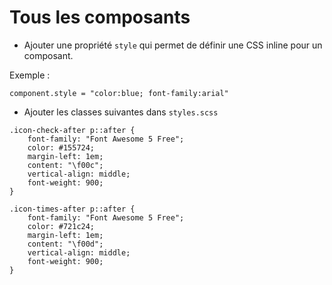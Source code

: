 # Tous les composants


* Ajouter une propriété `style` qui permet de définir une CSS inline pour un composant.

Exemple :
~~~
component.style = "color:blue; font-family:arial"
~~~

* Ajouter les classes suivantes dans `styles.scss`

~~~
.icon-check-after p::after {
    font-family: "Font Awesome 5 Free";
    color: #155724;
    margin-left: 1em;
    content: "\f00c";
    vertical-align: middle;
    font-weight: 900;
}

.icon-times-after p::after {
    font-family: "Font Awesome 5 Free";
    color: #721c24;
    margin-left: 1em;
    content: "\f00d";
    vertical-align: middle;
    font-weight: 900;
}
~~~
